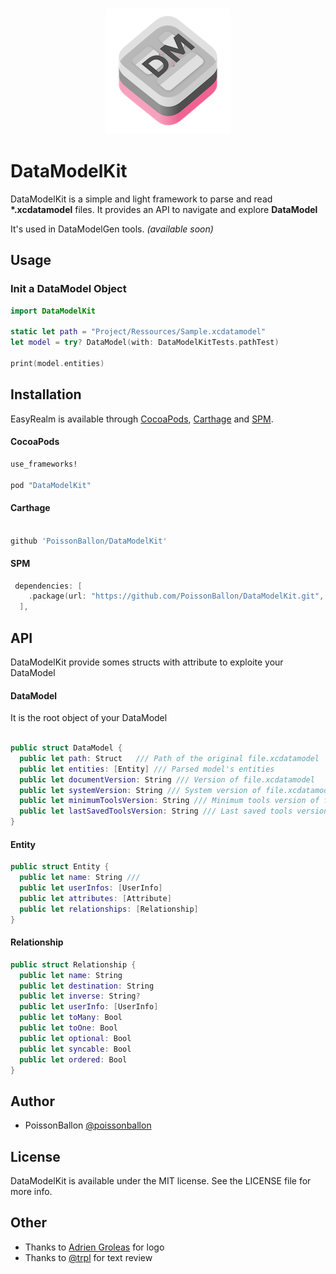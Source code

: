 <h3 align="center">
    <img src="Assets/data_model_kit_200.png" width="200" />
</h3>


# DataModelKit

<!--[![Version](https://img.shields.io/cocoapods/v/EasyRealm.svg?style=flat)](http://cocoapods.org/pods/EasyRealm)
[![Carthage compatible](https://img.shields.io/badge/Carthage-compatible-4BC51D.svg?style=flat)](https://github.com/Carthage/Carthage)
[![Platform](https://img.shields.io/cocoapods/p/EasyRealm.svg?style=flat)](http://cocoapods.org/pods/EasyRealm)

[![Build Status](https://travis-ci.org/PoissonBallon/EasyRealm.svg?branch=master)](https://travis-ci.org/PoissonBallon/EasyRealm)
[![Swift 4](https://img.shields.io/badge/Language-Swift%203-orange.svg)](https://developer.apple.com/swift/)
[![Coverage Status](https://coveralls.io/repos/github/PoissonBallon/EasyRealm/badge.svg?branch=master)](https://coveralls.io/github/PoissonBallon/EasyRealm?branch=master)
[![License](https://img.shields.io/cocoapods/l/EasyRealm.svg?style=flat)](http://cocoapods.org/pods/EasyRealm)
-->
DataModelKit is a simple and light framework to parse and read __*.xcdatamodel__ files. It provides an API to navigate and explore __DataModel__

It's used in DataModelGen tools. _(available soon)_

## Usage

### Init a DataModel Object

```swift
import DataModelKit

static let path = "Project/Ressources/Sample.xcdatamodel"
let model = try? DataModel(with: DataModelKitTests.pathTest)

print(model.entities)
```

## Installation

EasyRealm is available through [CocoaPods](http://cocoapods.org), [Carthage](https://github.com/Carthage/Carthage) and [SPM](https://github.com/apple/swift-package-manager).

#### CocoaPods
```ruby
use_frameworks!

pod "DataModelKit"
```

#### Carthage
```ruby

github 'PoissonBallon/DataModelKit'
```

#### SPM 
```swift
 dependencies: [
    .package(url: "https://github.com/PoissonBallon/DataModelKit.git", .upToNextMinor(from:"1.0.0"))
  ],
```


## API

DataModelKit provide somes structs with attribute to exploite your DataModel 

#### DataModel
It is the root object of your DataModel 

```swift

public struct DataModel {  
  public let path: Struct   /// Path of the original file.xcdatamodel
  public let entities: [Entity] /// Parsed model's entities
  public let documentVersion: String /// Version of file.xcdatamodel
  public let systemVersion: String /// System version of file.xcdatamodel
  public let minimumToolsVersion: String /// Minimum tools version of file.xcdatamodel
  public let lastSavedToolsVersion: String /// Last saved tools version of file.xcdatamodel
}
```

#### Entity

```swift
public struct Entity {
  public let name: String /// 
  public let userInfos: [UserInfo]
  public let attributes: [Attribute]
  public let relationships: [Relationship]
}
```

#### Relationship

```swift
public struct Relationship {
  public let name: String
  public let destination: String
  public let inverse: String?
  public let userInfo: [UserInfo]
  public let toMany: Bool
  public let toOne: Bool
  public let optional: Bool
  public let syncable: Bool
  public let ordered: Bool
}

```

## Author

* PoissonBallon [@poissonballon](https://twitter.com/poissonballon)

## License

DataModelKit is available under the MIT license. See the LICENSE file for more info.

## Other

* Thanks to [Adrien Groleas](https://adriengroleas.fr) for logo
* Thanks to [@trpl](https://github.com/trpl) for text review
